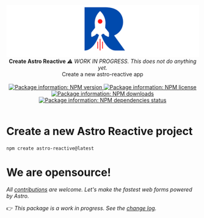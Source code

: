 <p align="center">
  <img src="https://raw.githubusercontent.com/astro-reactive/astro-reactive/main/.github/assets/logo/min-banner.png" alt="Astro Reactive Library Logo">
  <br />
  <strong>Create Astro Reactive</strong>
  <em>⚠️ WORK IN PROGRESS. This does not do anything yet.</em>
  <br />
  Create a new astro-reactive app
  <br />
  <br />
  <a href="https://www.npmjs.com/package/@astro-reactive/create-astro-reactive">
    <img src="https://img.shields.io/npm/v/@astro-reactive/create-astro-reactive" alt="Package information: NPM version" />
  </a>
  <a href="https://www.npmjs.com/package/@astro-reactive/create-astro-reactive">
    <img src="https://img.shields.io/npm/l/@astro-reactive/create-astro-reactive" alt="Package information: NPM license" />
  </a>
  <a href="https://www.npmjs.com/package/@astro-reactive/create-astro-reactive">
    <img src="https://img.shields.io/npm/dt/@astro-reactive/create-astro-reactive" alt="Package information: NPM downloads" />
  </a>
  <a href="https://www.npmjs.com/package/@astro-reactive/create-astro-reactive">
    <img src="https://img.shields.io/librariesio/release/npm/@astro-reactive/create-astro-reactive" alt="Package information: NPM dependencies status" />
  </a>
  <br />
  <br />
</p>

# Create a new Astro Reactive project

```
npm create astro-reactive@latest
```

# We are opensource!

 _All [contributions](https://github.com/astro-reactive/astro-reactive/blob/main/CONTRIBUTING.md) are welcome. Let's make the fastest web forms powered by Astro._

👉 _This package is a work in progress. See the [change log](https://github.com/astro-reactive/astro-reactive/blob/main/packages/create-astro-reactive/RELEASE.md)._

